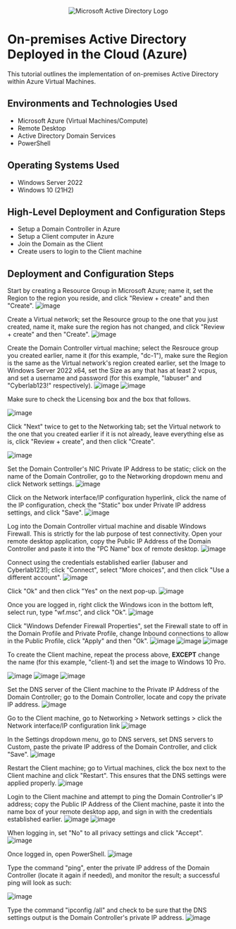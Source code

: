 <p align="center">
<img src="https://i.imgur.com/pU5A58S.png" alt="Microsoft Active Directory Logo"/>
</p>

<h1>On-premises Active Directory Deployed in the Cloud (Azure)</h1>
This tutorial outlines the implementation of on-premises Active Directory within Azure Virtual Machines.<br />

<h2>Environments and Technologies Used</h2>

- Microsoft Azure (Virtual Machines/Compute)
- Remote Desktop
- Active Directory Domain Services
- PowerShell

<h2>Operating Systems Used </h2>

- Windows Server 2022
- Windows 10 (21H2)

<h2>High-Level Deployment and Configuration Steps</h2>

- Setup a Domain Controller in Azure
- Setup a Client computer in Azure
- Join the Domain as the Client
- Create users to login to the Client machine

<h2>Deployment and Configuration Steps</h2>

Start by creating a Resource Group in Microsoft Azure; name it, set the Region to the region you reside, and click "Review + create" and then "Create".
![image](https://github.com/user-attachments/assets/5a14222e-2b6c-470e-afd8-34fe6e2808b4)

Create a Virtual network; set the Resource group to the one that you just created, name it, make sure the region has not changed, and click "Review + create" and then "Create".
![image](https://github.com/user-attachments/assets/9e00157a-3ccd-4402-b876-48225af5f2c8)

Create the Domain Controller virtual machine; select the Resrouce group you created earlier, name it (for this example, "dc-1"), make sure the Region is the same as the Virtual network's region created earlier, set the Image to Windows Server 2022 x64, set the Size as any that has at least 2 vcpus, and set a username and password (for this example, "labuser" and "Cyberlab123!" respectively).
![image](https://github.com/user-attachments/assets/1fc04797-9544-4bfe-8dc0-0917267c56e6)
![image](https://github.com/user-attachments/assets/042cd18a-a9d7-449d-b056-df411a056884)

Make sure to check the Licensing box and the box that follows.

![image](https://github.com/user-attachments/assets/50bfcf91-841e-4666-82b5-de6f10030799)

Click "Next" twice to get to the Networking tab; set the Virtual network to the one that you created earlier if it is not already, leave everything else as is, click "Review + create", and then click "Create".

![image](https://github.com/user-attachments/assets/fbb92b8c-0033-482d-9f27-eede131d341e)

Set the Domain Controller's NIC Private IP Address to be static; click on the name of the Domain Controller, go to the Networking dropdown menu and click Network settings.
![image](https://github.com/user-attachments/assets/121ae5f4-a396-49a2-9cb1-7817e2ac081e)

Click on the Network interface/IP configuration hyperlink, click the name of the IP configuration, check the "Static" box under Private IP address settings, and click "Save".
![image](https://github.com/user-attachments/assets/f7cbfbee-f9df-4f35-beaa-9e3fc81ed317)

Log into the Domain Controller virtual machine and disable Windows Firewall. This is strictly for the lab purpose of test connectivity.
Open your remote desktop application, copy the Public IP Address of the Domain Controller and paste it into the "PC Name" box of remote desktop.
![image](https://github.com/user-attachments/assets/a893597f-f03f-4162-ac0a-5caeae5274a3)

Connect using the credentials established earlier (labuser and Cyberlab123!); click "Connect", select "More choices", and then click "Use a different account".
![image](https://github.com/user-attachments/assets/457170b4-1328-41f9-ab05-f8768793be78)

Click "Ok" and then click "Yes" on the next pop-up.
![image](https://github.com/user-attachments/assets/3e756dbb-7ed2-45cc-b9c9-7ee7c26ef868)

Once you are logged in, right click the Windows icon in the bottom left, select run, type "wf.msc", and click "Ok".
![image](https://github.com/user-attachments/assets/fcdea7e9-a982-4122-b158-b8cf3365192e)

Click "Windows Defender Firewall Properties", set the Firewall state to off in the Domain Profile and Private Profile, change Inbound connections to allow in the Public Profile, click "Apply" and then "Ok".
![image](https://github.com/user-attachments/assets/1457a759-e9d2-4dfc-b243-757d6fd5ec37)
![image](https://github.com/user-attachments/assets/126adc03-b83d-4c9b-86dc-8ccbf0ba54c6)
![image](https://github.com/user-attachments/assets/a5cb9291-f504-4315-94ef-a8d150060df2)

To create the Client machine, repeat the process above, **EXCEPT** change the name (for this example, "client-1) and set the image to Windows 10 Pro.

![image](https://github.com/user-attachments/assets/a816e492-e319-43c7-a440-282b11a24985)
![image](https://github.com/user-attachments/assets/24525874-ed09-42b6-8768-3a8de4147af6)
![image](https://github.com/user-attachments/assets/7ed66062-ae7b-4d8b-9b40-1b1aeea09c4f)

Set the DNS server of the Client machine to the Private IP Address of the Domain Controller; go to the Domain Controller, locate and copy the private IP address.
![image](https://github.com/user-attachments/assets/92230507-8def-4197-b25c-55647b6f6a9b)

Go to the Client machine, go to Networking > Network settings > click the Network interface/IP configuration link
![image](https://github.com/user-attachments/assets/aaaf631c-c834-4bff-a4f1-492306079f48)

In the Settings dropdown menu, go to DNS servers, set DNS servers to Custom, paste the private IP address of the Domain Controller, and click "Save".
![image](https://github.com/user-attachments/assets/ce9f09fc-01f0-49e2-9d99-a8122535366b)

Restart the Client machine; go to Virtual machines, click the box next to the Client machine and click "Restart". This ensures that the DNS settings were applied properly.
![image](https://github.com/user-attachments/assets/43ae600a-eae7-47dc-9f8e-a75026e70c1c)

Login to the Client machine and attempt to ping the Domain Controller's IP address; copy the Public IP Address of the Client machine, paste it into the name box of your remote desktop app, and sign in with the credentials established earlier.
![image](https://github.com/user-attachments/assets/59f1d7c8-8b36-4d49-9c94-06b121b975be)
![image](https://github.com/user-attachments/assets/0af88883-5822-4eb5-a7f5-5b528d3bd667)

When logging in, set "No" to all privacy settings and click "Accept".
![image](https://github.com/user-attachments/assets/9bf02d28-238f-4494-925c-3c03e0f35b96)

Once logged in, open PowerShell.
![image](https://github.com/user-attachments/assets/2c6b14e8-af37-421a-9429-2800f58e3fe4)

Type the command "ping", enter the private IP address of the Domain Controller (locate it again if needed), and monitor the result; a successful ping will look as such:

![image](https://github.com/user-attachments/assets/9613fb2c-57af-413a-b463-0d9fdcf493d8)

Type the command "ipconfig /all" and check to be sure that the DNS settings output is the Domain Controller's private IP address.
![image](https://github.com/user-attachments/assets/d59238fe-0445-4d2d-b52f-f27d3b651a8c)















